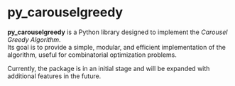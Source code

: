 # py_carouselgreedy

**py_carouselgreedy** is a Python library designed to implement the *Carousel Greedy Algorithm*.  
Its goal is to provide a simple, modular, and efficient implementation of the algorithm, useful for combinatorial optimization problems.

Currently, the package is in an initial stage and will be expanded with additional features in the future.
